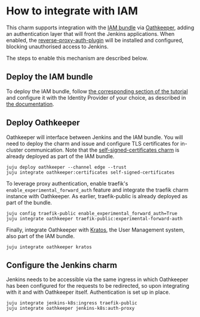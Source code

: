 # How to integrate with IAM

This charm supports integration with the [IAM bundle](https://charmhub.io/iam) via [Oathkeeper](https://charmhub.io/oathkeeper), adding an authentication layer that will front the Jenkins applications. When enabled, the [reverse-proxy-auth-plugin](https://plugins.jenkins.io/reverse-proxy-auth-plugin/) will be installed and configured, blocking unauthorised access to Jenkins.

The steps to enable this mechanism are described below.

## Deploy the IAM bundle

To deploy the IAM bundle, follow [the corresponding section of the tutorial](https://charmhub.io/topics/canonical-identity-platform/tutorials/e2e-tutorial#heading--0001) and configure it with the Identity Provider of your choice, as described in [the documentation](https://charmhub.io/topics/canonical-identity-platform/tutorials/e2e-tutorial#heading--0002).

## Deploy Oathkeeper

Oathkeeper will interface between Jenkins and the IAM bundle. You will need to deploy the charm and issue and configure TLS certificates for in-cluster communication. Note that the [self-signed-certificates charm](https://charmhub.io/self-signed-certificates) is already deployed as part of the IAM bundle.

```
juju deploy oathkeeper --channel edge --trust
juju integrate oathkeeper:certificates self-signed-certificates
```

To leverage proxy authentication, enable traefik's `enable_experimental_forward_auth` feature and integrate the traefik charm instance with Oathkeeper. As earlier, traefik-public is already deployed as part of the bundle.
```
juju config traefik-public enable_experimental_forward_auth=True
juju integrate oathkeeper traefik-public:experimental-forward-auth
```

Finally, integrate Oathkeeper with [Kratos](https://charmhub.io/kratos), the User Management system, also part of the IAM bundle.
```
juju integrate oathkeeper kratos
```

## Configure the Jenkins charm

Jenkins needs to be accessible via the same ingress in which Oathkeeper has been configured for the requests to be redirected, so upon integrating with it and with Oathkeeper itself. Authentication is set up in place.
```
juju integrate jenkins-k8s:ingress traefik-public
juju integrate oathkeeper jenkins-k8s:auth-proxy
```
